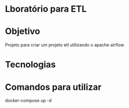 # Lboratório para ETL

# Objetivo
Projeto para criar um projeto etl utilizando o apache airflow

# Tecnologias

# Comandos para utilizar
docker-compose up -d
